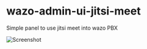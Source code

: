 # wazo-admin-ui-jitsi-meet
Simple panel to use jitsi meet into wazo PBX

![Screenshot](https://img4.hostingpics.net/pics/283383jitsiwazopoc01.png)
